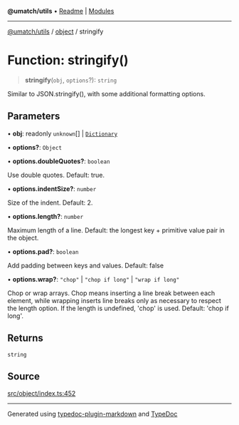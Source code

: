 **@umatch/utils** • [Readme](../../index.md) \| [Modules](../../modules.md)

***

[@umatch/utils](../../modules.md) / [object](../index.md) / stringify

# Function: stringify()

> **stringify**(`obj`, `options`?): `string`

Similar to JSON.stringify(), with some additional formatting options.

## Parameters

• **obj**: readonly `unknown`[] \| [`Dictionary`](../../index/type-aliases/Dictionary.md)

• **options?**: `Object`

• **options\.doubleQuotes?**: `boolean`

Use double quotes. Default: true.

• **options\.indentSize?**: `number`

Size of the indent. Default: 2.

• **options\.length?**: `number`

Maximum length of a line. Default: the longest key +
primitive value pair in the object.

• **options\.pad?**: `boolean`

Add padding between keys and values. Default:
false

• **options\.wrap?**: `"chop"` \| `"chop if long"` \| `"wrap if long"`

Chop or wrap arrays. Chop means inserting a
line break between each element, while wrapping inserts line breaks only as necessary
to respect the length option. If the length is undefined, 'chop' is used. Default:
'chop if long'.

## Returns

`string`

## Source

[src/object/index.ts:452](https://github.com/umatch-oficial/utils/blob/4c813c4/src/object/index.ts#L452)

***

Generated using [typedoc-plugin-markdown](https://www.npmjs.com/package/typedoc-plugin-markdown) and [TypeDoc](https://typedoc.org/)
